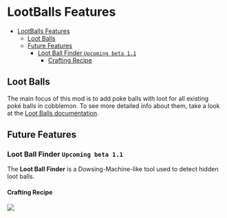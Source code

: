 # LootBalls Features

<!-- TOC -->
* [LootBalls Features](#lootballs-features)
  * [Loot Balls](#loot-balls)
  * [Future Features](#future-features)
    * [Loot Ball Finder ```Upcoming beta 1.1```](#loot-ball-finder-upcoming-beta-11)
      * [Crafting Recipe](#crafting-recipe)
<!-- TOC -->

## Loot Balls
The main focus of this mod is to add poke balls with loot for all existing poké balls in cobblemon.
To see more detailed info about them, take a look at the [Loot Balls documentation](https://github.com/ResistorCat/cobblemon-loot-balls/blob/main/docs/Lootballs.md).

## Future Features
### Loot Ball Finder ```Upcoming beta 1.1```
The **Loot Ball Finder** is a Dowsing-Machine-like tool used to detect hidden loot balls.

#### Crafting Recipe
![](https://github.com/ResistorCat/cobblemon-loot-balls/tree/main/docs/assets/loot_ball_finder_recipe.png)
